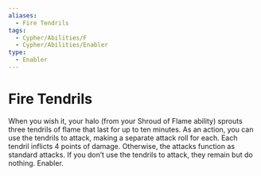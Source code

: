 ```yaml
---
aliases:
  - Fire Tendrils
tags:
  - Cypher/Abilities/F
  - Cypher/Abilities/Enabler
type:
  - Enabler
---
```


# Fire Tendrils

When you wish it, your halo (from your Shroud of Flame ability) sprouts three tendrils of flame that last for up to ten minutes. As an action, you can use the tendrils to attack, making a separate attack roll for each. Each tendril inflicts 4 points of damage. Otherwise, the attacks function as standard attacks. If you don’t use the tendrils to attack, they remain but do nothing. Enabler.
